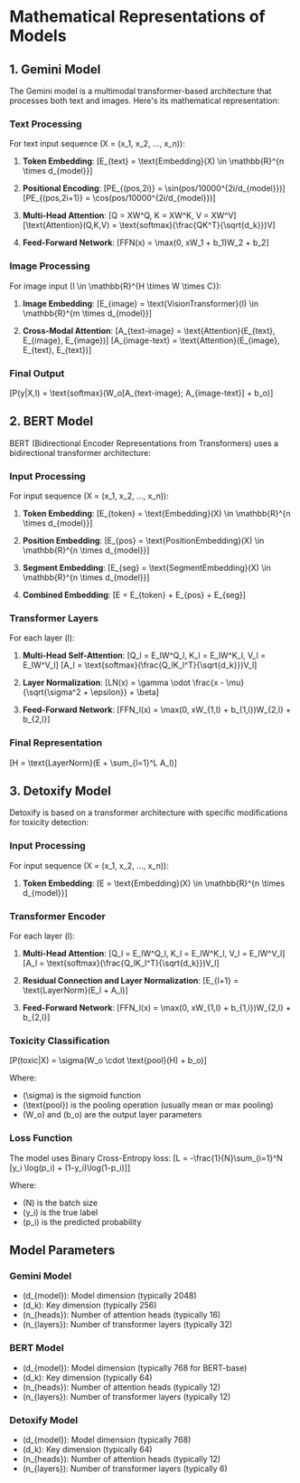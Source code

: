 # Mathematical Representations of Models

## 1. Gemini Model

The Gemini model is a multimodal transformer-based architecture that processes both text and images. Here's its mathematical representation:

### Text Processing
For text input sequence \(X = (x_1, x_2, ..., x_n)\):

1. **Token Embedding**:
\[E_{text} = \text{Embedding}(X) \in \mathbb{R}^{n \times d_{model}}\]

2. **Positional Encoding**:
\[PE_{(pos,2i)} = \sin(pos/10000^{2i/d_{model}})\]
\[PE_{(pos,2i+1)} = \cos(pos/10000^{2i/d_{model}})\]

3. **Multi-Head Attention**:
\[Q = XW^Q, K = XW^K, V = XW^V\]
\[\text{Attention}(Q,K,V) = \text{softmax}(\frac{QK^T}{\sqrt{d_k}})V\]

4. **Feed-Forward Network**:
\[FFN(x) = \max(0, xW_1 + b_1)W_2 + b_2\]

### Image Processing
For image input \(I \in \mathbb{R}^{H \times W \times C}\):

1. **Image Embedding**:
\[E_{image} = \text{VisionTransformer}(I) \in \mathbb{R}^{m \times d_{model}}\]

2. **Cross-Modal Attention**:
\[A_{text-image} = \text{Attention}(E_{text}, E_{image}, E_{image})\]
\[A_{image-text} = \text{Attention}(E_{image}, E_{text}, E_{text})\]

### Final Output
\[P(y|X,I) = \text{softmax}(W_o[A_{text-image}; A_{image-text}] + b_o)\]

## 2. BERT Model

BERT (Bidirectional Encoder Representations from Transformers) uses a bidirectional transformer architecture:

### Input Processing
For input sequence \(X = (x_1, x_2, ..., x_n)\):

1. **Token Embedding**:
\[E_{token} = \text{Embedding}(X) \in \mathbb{R}^{n \times d_{model}}\]

2. **Position Embedding**:
\[E_{pos} = \text{PositionEmbedding}(X) \in \mathbb{R}^{n \times d_{model}}\]

3. **Segment Embedding**:
\[E_{seg} = \text{SegmentEmbedding}(X) \in \mathbb{R}^{n \times d_{model}}\]

4. **Combined Embedding**:
\[E = E_{token} + E_{pos} + E_{seg}\]

### Transformer Layers
For each layer \(l\):

1. **Multi-Head Self-Attention**:
\[Q_l = E_lW^Q_l, K_l = E_lW^K_l, V_l = E_lW^V_l\]
\[A_l = \text{softmax}(\frac{Q_lK_l^T}{\sqrt{d_k}})V_l\]

2. **Layer Normalization**:
\[LN(x) = \gamma \odot \frac{x - \mu}{\sqrt{\sigma^2 + \epsilon}} + \beta\]

3. **Feed-Forward Network**:
\[FFN_l(x) = \max(0, xW_{1,l} + b_{1,l})W_{2,l} + b_{2,l}\]

### Final Representation
\[H = \text{LayerNorm}(E + \sum_{l=1}^L A_l)\]

## 3. Detoxify Model

Detoxify is based on a transformer architecture with specific modifications for toxicity detection:

### Input Processing
For input sequence \(X = (x_1, x_2, ..., x_n)\):

1. **Token Embedding**:
\[E = \text{Embedding}(X) \in \mathbb{R}^{n \times d_{model}}\]

### Transformer Encoder
For each layer \(l\):

1. **Multi-Head Attention**:
\[Q_l = E_lW^Q_l, K_l = E_lW^K_l, V_l = E_lW^V_l\]
\[A_l = \text{softmax}(\frac{Q_lK_l^T}{\sqrt{d_k}})V_l\]

2. **Residual Connection and Layer Normalization**:
\[E_{l+1} = \text{LayerNorm}(E_l + A_l)\]

3. **Feed-Forward Network**:
\[FFN_l(x) = \max(0, xW_{1,l} + b_{1,l})W_{2,l} + b_{2,l}\]

### Toxicity Classification
\[P(toxic|X) = \sigma(W_o \cdot \text{pool}(H) + b_o)\]

Where:
- \(\sigma\) is the sigmoid function
- \(\text{pool}\) is the pooling operation (usually mean or max pooling)
- \(W_o\) and \(b_o\) are the output layer parameters

### Loss Function
The model uses Binary Cross-Entropy loss:
\[L = -\frac{1}{N}\sum_{i=1}^N [y_i \log(p_i) + (1-y_i)\log(1-p_i)]\]

Where:
- \(N\) is the batch size
- \(y_i\) is the true label
- \(p_i\) is the predicted probability

## Model Parameters

### Gemini Model
- \(d_{model}\): Model dimension (typically 2048)
- \(d_k\): Key dimension (typically 256)
- \(n_{heads}\): Number of attention heads (typically 16)
- \(n_{layers}\): Number of transformer layers (typically 32)

### BERT Model
- \(d_{model}\): Model dimension (typically 768 for BERT-base)
- \(d_k\): Key dimension (typically 64)
- \(n_{heads}\): Number of attention heads (typically 12)
- \(n_{layers}\): Number of transformer layers (typically 12)

### Detoxify Model
- \(d_{model}\): Model dimension (typically 768)
- \(d_k\): Key dimension (typically 64)
- \(n_{heads}\): Number of attention heads (typically 12)
- \(n_{layers}\): Number of transformer layers (typically 6) 